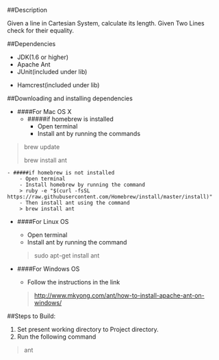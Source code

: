 
##Description

Given a line in Cartesian System, calculate its length. Given Two Lines check for their equality.

##Dependencies
* JDK(1.6 or higher)
* Apache Ant
* JUnit(included under lib)
- Hamcrest(included under lib)

##Downloading and installing dependencies
- ####For Mac OS X
    - #####if homebrew is installed
        - Open terminal
        - Install ant by running the commands
> brew update
>
> brew install ant

    - #####if homebrew is not installed
        - Open terminal
        - Install homebrew by running the command
        > ruby -e "$(curl -fsSL https://raw.githubusercontent.com/Homebrew/install/master/install)"
        - Then install ant using the command
        > brew install ant

- ####For Linux OS
    - Open terminal
    - Install ant by running the command
    > sudo apt-get install ant

- ####For Windows OS
    - Follow the instructions in the link
    > http://www.mkyong.com/ant/how-to-install-apache-ant-on-windows/

##Steps to Build:

1. Set present working directory to Project directory.
2. Run the following command
> ant